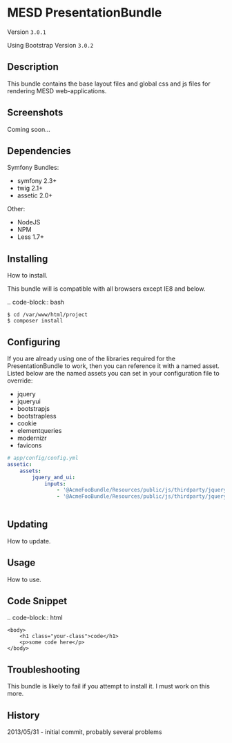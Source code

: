 MESD PresentationBundle
=======================

Version `3.0.1`

Using Bootstrap Version `3.0.2`

Description
-----------

This bundle contains the base layout files and global css and js files for
rendering MESD web-applications.

Screenshots
-----------

Coming soon...

Dependencies
------------

Symfony Bundles:

  + symfony 2.3+
  + twig 2.1+
  + assetic 2.0+

Other:

  + NodeJS 
  + NPM
  + Less 1.7+

Installing
----------

How to install.

This bundle will is compatible with all browsers except IE8 and below.

.. code-block:: bash

    $ cd /var/www/html/project
    $ composer install

Configuring
-----------

If you are already using one of the libraries required for the PresentationBundle
to work, then you can reference it with a named asset. Listed below are the named
assets you can set in your configuration file to override:

  + jquery
  + jqueryui
  + bootstrapjs
  + bootstrapless
  + cookie
  + elementqueries
  + modernizr
  + favicons

```yaml
# app/config/config.yml
assetic:
    assets:
        jquery_and_ui:
            inputs:
                - '@AcmeFooBundle/Resources/public/js/thirdparty/jquery.js'
                - '@AcmeFooBundle/Resources/public/js/thirdparty/jquery.ui.js'
   
```             

Updating
--------

How to update.

Usage
-----

How to use.


Code Snippet
------------

.. code-block:: html

    <body>
        <h1 class="your-class">code</h1>
        <p>some code here</p>
    </body>


Troubleshooting
---------------

This bundle is likely to fail if you attempt to install it.
I must work on this more.

History
-------

2013/05/31 - initial commit, probably several problems
